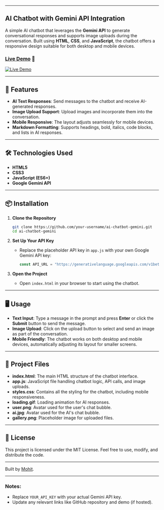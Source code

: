 
---

## AI Chatbot with Gemini API Integration

A simple AI chatbot that leverages the **Gemini API** to generate conversational responses and supports image uploads during the conversation. Built using **HTML**, **CSS**, and **JavaScript**, the chatbot offers a responsive design suitable for both desktop and mobile devices.

### [Live Demo](https://your-live-url.com) 🔗

[![Live Demo](https://img.shields.io/badge/demo-online-brightgreen)](https://chatbot-by-mohit.netlify.app/)


---

## 🚀 Features
- **AI Text Responses**: Send messages to the chatbot and receive AI-generated responses.
- **Image Upload Support**: Upload images and incorporate them into the conversation.
- **Mobile Responsive**: The layout adjusts seamlessly for mobile devices.
- **Markdown Formatting**: Supports headings, bold, italics, code blocks, and lists in AI responses.

---

## 🛠️ Technologies Used
- **HTML5**
- **CSS3**
- **JavaScript (ES6+)**
- **Google Gemini API**

---

## 📦 Installation

1. **Clone the Repository**
   ```bash
   git clone https://github.com/your-username/ai-chatbot-gemini.git
   cd ai-chatbot-gemini
   ```

2. **Set Up Your API Key**
   - Replace the placeholder API key in `app.js` with your own Google Gemini API key:
     ```javascript
     const API_URL = "https://generativelanguage.googleapis.com/v1beta/models/gemini-1.5-flash:generateContent?key=YOUR_API_KEY";
     ```

3. **Open the Project**
   - Open `index.html` in your browser to start using the chatbot.

---

## 🖥️ Usage

- **Text Input**: Type a message in the prompt and press **Enter** or click the **Submit** button to send the message.
- **Image Upload**: Click on the upload button to select and send an image as part of the conversation.
- **Mobile Friendly**: The chatbot works on both desktop and mobile devices, automatically adjusting its layout for smaller screens.

---

## 📁 Project Files
- **index.html**: The main HTML structure of the chatbot interface.
- **app.js**: JavaScript file handling chatbot logic, API calls, and image uploads.
- **styles.css**: Contains all the styling for the chatbot, including mobile responsiveness.
- **loading.gif**: Loading animation for AI responses.
- **user.png**: Avatar used for the user's chat bubble.
- **ai.jpg**: Avatar used for the AI's chat bubble.
- **gallery.png**: Placeholder image for uploaded files.

---

## 📝 License

This project is licensed under the MIT License. Feel free to use, modify, and distribute the code.

---

Built by [Mohit](https://github.com/mohitHere-7).

---

### Notes:
- Replace `YOUR_API_KEY` with your actual Gemini API key.
- Update any relevant links like GitHub repository and demo (if hosted).
